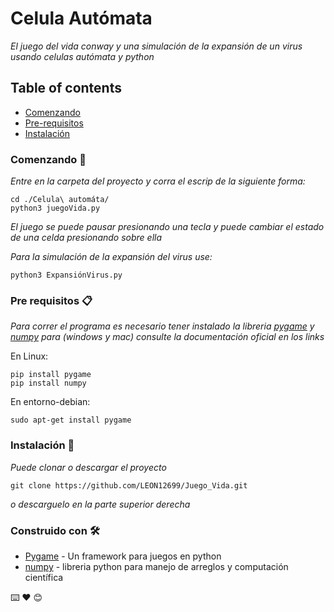 # Celula Autómata

_El juego del vida conway y una simulación de la expansión de un virus usando celulas autómata y python_

## Table of contents

- [Comenzando](#comenzando)
- [Pre-requisitos](#Pre-requisitos)
- [Instalación](#instalación)




### Comenzando 🚀

_Entre en la carpeta del proyecto y corra el escrip de la siguiente forma:_

```
cd ./Celula\ automáta/
python3 juegoVida.py
```
_El juego se puede pausar presionando una tecla y puede cambiar el estado de una celda presionando sobre ella_

_Para la simulación de la expansión del virus use:_

```
python3 ExpansiónVirus.py
```


### Pre requisitos 📋

_Para correr el programa es necesario tener instalado la libreria [pygame](https://www.pygame.org/download.shtml) y [numpy](https://numpy.org/install/) para (windows y mac) consulte la documentación oficial en los links_


En Linux:

```
pip install pygame 
pip install numpy
```
En entorno-debian:

```
sudo apt-get install pygame
```



### Instalación 🔧

_Puede clonar o descargar el proyecto_

```
git clone https://github.com/LEON12699/Juego_Vida.git 
```
_o descarguelo en la parte superior derecha_



### Construido con 🛠️


* [Pygame](https://www.pygame.org/news) - Un framework para juegos en python
* [numpy](https://numpy.org/) - libreria python para manejo de arreglos y computación científica 




⌨️  ❤️  😊
